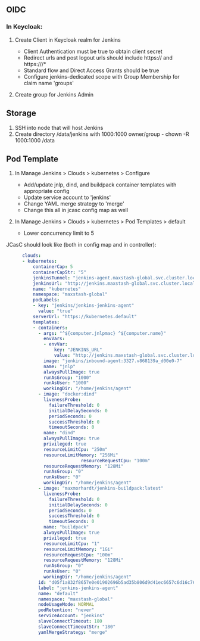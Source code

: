 ## OIDC

### In Keycloak:
1. Create Client in Keycloak realm for Jenkins
   - Client Authentication must be true to obtain client secret
   - Redirect urls and post logout urls should include https://<dns> and https://<dns>/*
   - Standard flow and Direct Access Grants should be true
   - Configure jenkins-dedicated scope with Group Membership for claim name 'groups'

2. Create group for Jenkins Admin

## Storage
1. SSH into node that will host Jenkins
2. Create directory /data/jenkins with 1000:1000 owner/group - chown -R 1000:1000 /data

## Pod Template
1. In Manage Jenkins > Clouds > kubernetes > Configure
   - Add/update jnlp, dind, and buildpack container templates with appropriate config
   - Update service account to 'jenkins'
   - Change YAML merge strategy to 'merge'
   - Change this all in jcasc config map as well

2. In Manage Jenkins > Clouds > kubernetes > Pod Templates > default
   - Lower concurrency limit to 5

JCasC should look like (both in config map and in controller):

```yaml
      clouds:
      - kubernetes:
          containerCap: 5
          containerCapStr: "5"
          jenkinsTunnel: "jenkins-agent.maxstash-global.svc.cluster.local:50000"
          jenkinsUrl: "http://jenkins.maxstash-global.svc.cluster.local:8080"
          name: "kubernetes"
          namespace: "maxstash-global"
          podLabels:
          - key: "jenkins/jenkins-jenkins-agent"
            value: "true"
          serverUrl: "https://kubernetes.default"
          templates:
          - containers:
            - args: "^${computer.jnlpmac} ^${computer.name}"
              envVars:
              - envVar:
                  key: "JENKINS_URL"
                  value: "http://jenkins.maxstash-global.svc.cluster.local:8080/"
              image: "jenkins/inbound-agent:3327.v868139a_d00e0-7"
              name: "jnlp"
              alwaysPullImage: true
              runAsGroup: "1000"
              runAsUser: "1000"
              workingDir: "/home/jenkins/agent"
            - image: "docker:dind"
              livenessProbe:
                failureThreshold: 0
                initialDelaySeconds: 0
                periodSeconds: 0
                successThreshold: 0
                timeoutSeconds: 0
              name: "dind"
              alwaysPullImage: true
              privileged: true
              resourceLimitCpu: "250m"
              resourceLimitMemory: "256Mi"
							resourceRequestCpu: "100m"
              resourceRequestMemory: "128Mi"
              runAsGroup: "0"
              runAsUser: "0"
              workingDir: "/home/jenkins/agent"
            - image: "maxmorhardt/jenkins-buildpack:latest"
              livenessProbe:
                failureThreshold: 0
                initialDelaySeconds: 0
                periodSeconds: 0
                successThreshold: 0
                timeoutSeconds: 0
              name: "buildpack"
              alwaysPullImage: true
              privileged: true
              resourceLimitCpu: "1"
              resourceLimitMemory: "1Gi"
              resourceRequestCpu: "100m"
              resourceRequestMemory: "128Mi"
              runAsGroup: "0"
              runAsUser: "0"
              workingDir: "/home/jenkins/agent"
            id: "d05f1a832f8657e0e01902696b5ad35b806d9d41ec6657c6d16c768c8d712d47"
            label: "jenkins-jenkins-agent"
            name: "default"
            namespace: "maxstash-global"
            nodeUsageMode: NORMAL
            podRetention: "never"
            serviceAccount: "jenkins"
            slaveConnectTimeout: 180
            slaveConnectTimeoutStr: "180"
            yamlMergeStrategy: "merge"
```